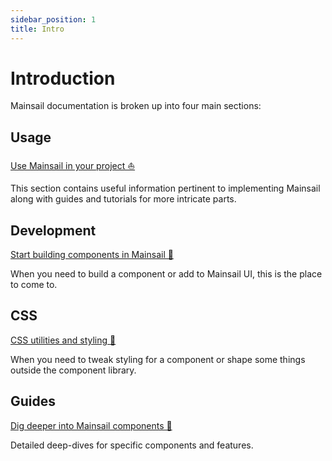 ```yaml
---
sidebar_position: 1
title: Intro
---
```


# Introduction

Mainsail documentation is broken up into four main sections:

## Usage

[Use Mainsail in your project ⛵️](/docs/usage/getting-started)

This section contains useful information pertinent to implementing Mainsail along with guides and tutorials for more intricate parts.

## Development

[Start building components in Mainsail 🔨](/docs/development/getting-started)

When you need to build a component or add to Mainsail UI, this is the place to come to.

## CSS

[CSS utilities and styling 🎨](/docs/css/utility-classes)

When you need to tweak styling for a component or shape some things outside the component library.

## Guides

[Dig deeper into Mainsail components 🧠](/docs/guides/animating-mainsail)

Detailed deep-dives for specific components and features.
